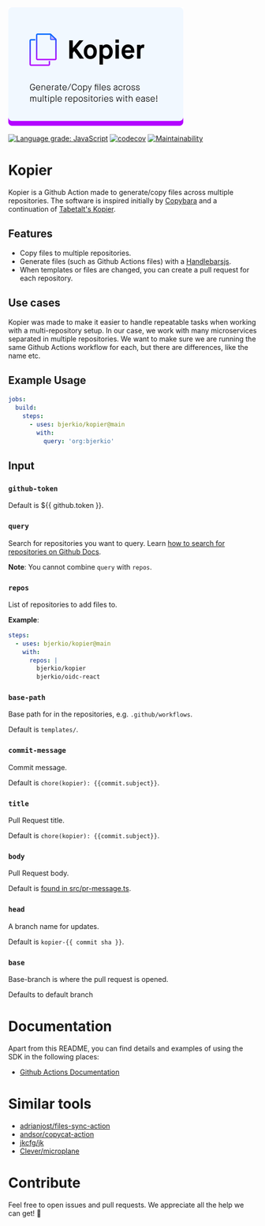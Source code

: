 <img width="355" src="./.github/kopier-logo.svg" alt="Bjerk's Kopier Github Action">

[![Language grade: JavaScript](https://img.shields.io/lgtm/grade/javascript/g/bjerkio/kopier.svg?logo=lgtm&logoWidth=18)](https://lgtm.com/projects/g/bjerkio/kopier/context:javascript)
[![codecov](https://codecov.io/gh/bjerkio/kopier/branch/main/graph/badge.svg)](https://codecov.io/gh/bjerkio/kopier)
[![Maintainability](https://api.codeclimate.com/v1/badges/009a73ce45cab4fbb217/maintainability)](https://codeclimate.com/github/bjerkio/kopier/maintainability)

# Kopier

Kopier is a Github Action made to generate/copy files across multiple repositories. The software is inspired
initially by [Copybara](https://github.com/google/copybara) and a continuation of [Tabetalt's Kopier](https://github.com/tabetalt/kopier).

## Features

- Copy files to multiple repositories.
- Generate files (such as Github Actions files) with a [Handlebarsjs](https://handlebarsjs.com/).
- When templates or files are changed, you can create a pull request for each repository.

## Use cases

Kopier was made to make it easier to handle repeatable tasks when working with a multi-repository setup.
In our case, we work with many microservices separated in multiple repositories. We want to make sure we are
running the same Github Actions workflow for each, but there are differences, like the name etc.

## Example Usage

```yaml
jobs:
  build:
    steps:
      - uses: bjerkio/kopier@main
        with:
          query: 'org:bjerkio'
```

## Input

### `github-token`

Default is ${{ github.token }}.

### `query`

Search for repositories you want to query. Learn [how to search for
repositories on Github Docs](https://docs.github.com/en/github/searching-for-information-on-github/searching-on-github/searching-for-repositories).

**Note**: You cannot combine `query` with `repos`.

### `repos`

List of repositories to add files to.

**Example**:

```yaml
steps:
  - uses: bjerkio/kopier@main
    with:
      repos: |
        bjerkio/kopier
        bjerkio/oidc-react
```

### `base-path`

Base path for in the repositories, e.g. `.github/workflows`.

Default is `templates/`.

### `commit-message`

Commit message.

Default is `chore(kopier): {{commit.subject}}`.

### `title`

Pull Request title.

Default is `chore(kopier): {{commit.subject}}`.

### `body`

Pull Request body.

Default is [found in src/pr-message.ts](src/pr-message.ts).

### `head`

A branch name for updates.

Default is `kopier-{{ commit sha }}`.

### `base`

Base-branch is where the pull request is opened.

Defaults to default branch

# Documentation

Apart from this README, you can find details and examples of using the SDK in the following places:

- [Github Actions Documentation](https://help.github.com/en/actions)

# Similar tools

- [adrianjost/files-sync-action](https://github.com/adrianjost/files-sync-action)
- [andsor/copycat-action](https://github.com/marketplace/actions/copycat-action)
- [jkcfg/jk](https://github.com/jkcfg/jk)
- [Clever/microplane](https://github.com/Clever/microplane)

# Contribute

Feel free to open issues and pull requests. We appreciate all the help we can get! 🎉
